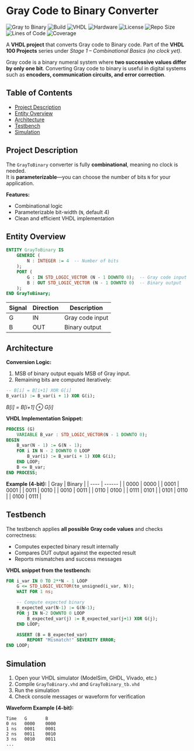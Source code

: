 # Gray Code to Binary Converter

![Gray to Binary](https://img.shields.io/badge/Status-Completed-brightgreen)
![Build](https://img.shields.io/badge/Build-Passing-brightgreen)
![VHDL](https://img.shields.io/badge/Language-VHDL-blue)
![Hardware](https://img.shields.io/badge/Technology-Hardware-blue)
![License](https://img.shields.io/badge/License-MIT-green)
![Repo Size](https://img.shields.io/github/repo-size/TheChipMaker/VHDL-100-Projects)
![Lines of Code](https://img.shields.io/tokei/lines/github/TheChipMaker/VHDL-100-Projects)
![Coverage](https://img.shields.io/badge/Coverage-100%25-brightgreen)

A **VHDL project** that converts Gray code to Binary code. Part of the **VHDL 100 Projects** series under *Stage 1 – Combinational Basics (no clock yet)*.

Gray code is a binary numeral system where **two successive values differ by only one bit**. Converting Gray code to binary is useful in digital systems such as **encoders, communication circuits, and error correction**.



## Table of Contents
- [Project Description](#project-description)  
- [Entity Overview](#entity-overview)  
- [Architecture](#architecture)  
- [Testbench](#testbench)  
- [Simulation](#simulation)   



## Project Description

The `GrayToBinary` converter is fully **combinational**, meaning no clock is needed.  
It is **parameterizable**—you can choose the number of bits `N` for your application.  

**Features:**  
- Combinational logic  
- Parameterizable bit-width (`N`, default 4)  
- Clean and efficient VHDL implementation  


## Entity Overview

```vhdl
ENTITY GrayToBinary IS
    GENERIC (
        N : INTEGER := 4  -- Number of bits
    );
    PORT (
        G : IN STD_LOGIC_VECTOR (N - 1 DOWNTO 0);  -- Gray code input
        B : OUT STD_LOGIC_VECTOR (N - 1 DOWNTO 0)  -- Binary output
    );
END GrayToBinary;
```

| Signal | Direction | Description     |
| ------ | --------- | --------------- |
| G      | IN        | Gray code input |
| B      | OUT       | Binary output   |


## Architecture

**Conversion Logic:**

1. MSB of binary output equals MSB of Gray input.  
2. Remaining bits are computed iteratively:

```vhdl
-- B[i] = B[i+1] XOR G[i]
B_var(i) := B_var(i + 1) XOR G(i);
```

*B[i] = B[i+1] ⊕ G[i]*  <!-- italic -->

**VHDL Implementation Snippet:**
```vhdl
PROCESS (G)
    VARIABLE B_var : STD_LOGIC_VECTOR(N - 1 DOWNTO 0);
BEGIN
    B_var(N - 1) := G(N - 1);
    FOR i IN N - 2 DOWNTO 0 LOOP
        B_var(i) := B_var(i + 1) XOR G(i);
    END LOOP;
    B <= B_var;
END PROCESS;
```

**Example (4-bit):**
| Gray | Binary |
| ---- | ------ |
| 0000 | 0000   |
| 0001 | 0001   |
| 0011 | 0010   |
| 0010 | 0011   |
| 0110 | 0100   |
| 0111 | 0101   |
| 0101 | 0110   |
| 0100 | 0111   |

## Testbench

The testbench applies **all possible Gray code values** and checks correctness:

- Computes expected binary result internally
- Compares DUT output against the expected result
- Reports mismatches and success messages

**VHDL snippet from the testbench:**

```vhdl
FOR i_var IN 0 TO 2**N - 1 LOOP
    G <= STD_LOGIC_VECTOR(to_unsigned(i_var, N));
    WAIT FOR 1 ns;

    -- Compute expected binary
    B_expected_var(N-1) := G(N-1);
    FOR j IN N-2 DOWNTO 0 LOOP
        B_expected_var(j) := B_expected_var(j+1) XOR G(j);
    END LOOP;

    ASSERT (B = B_expected_var)
        REPORT "Mismatch!" SEVERITY ERROR;
END LOOP;
```

## Simulation

1. Open your VHDL simulator (ModelSim, GHDL, Vivado, etc.)
2. Compile `GrayToBinary.vhd` and `GrayToBinary_tb.vhd`
3. Run the simulation
4. Check console messages or waveform for verification

**Waveform Example (4-bit):**

```text
Time   G       B
0 ns   0000    0000
1 ns   0001    0001
2 ns   0011    0010
3 ns   0010    0011
...

